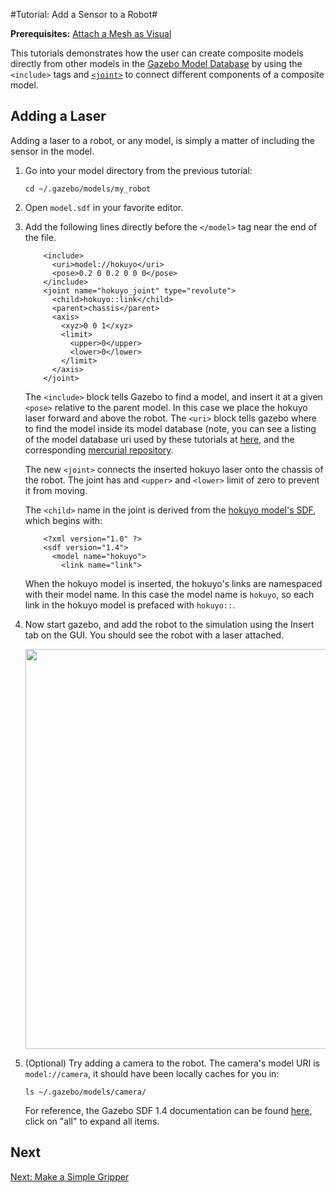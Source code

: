 #Tutorial: Add a Sensor to a Robot#

**Prerequisites:** [Attach a Mesh as Visual](http://gazebosim.org/tutorials/?tut=attach_meshes)

This tutorials demonstrates how the user can create composite models directly from other models in the [Gazebo Model Database](http://gazebosim.org/user_guide/started__models__database.html) by using the `<include>` tags and [`<joint>`](http://gazebosim.org/sdf/1.4.html#joint309) to connect different components of a composite model.

## Adding a Laser

Adding a laser to a robot, or any model, is simply a matter of including the sensor in the model.

1.  Go into your model directory from the previous tutorial:

        cd ~/.gazebo/models/my_robot

1.  Open `model.sdf` in your favorite editor.

1.  Add the following lines directly before the `</model>` tag near the end of the file.

    ~~~
        <include>
          <uri>model://hokuyo</uri>
          <pose>0.2 0 0.2 0 0 0</pose>
        </include>
        <joint name="hokuyo_joint" type="revolute">
          <child>hokuyo::link</child>
          <parent>chassis</parent>
          <axis>
            <xyz>0 0 1</xyz>
            <limit>
              <upper>0</upper>
              <lower>0</lower>
            </limit>
          </axis>
        </joint>
    ~~~

    The `<include>` block tells Gazebo to find a model, and insert it at a given `<pose>` relative to the parent model. In this case we place the hokuyo laser forward and above the robot.  The `<uri>` block tells gazebo where to find the model inside its model database (note, you can see a listing of the model database uri used by these tutorials at [here](http://gazebosim.org/models/), and the corresponding [mercurial repository](https://bitbucket.org/osrf/gazebo_models).

    The new `<joint>` connects the inserted hokuyo laser onto the chassis of the robot. The joint has and `<upper>` and `<lower>` limit of zero to prevent it from moving.

    The `<child>` name in the joint is derived from the [hokuyo model's SDF](https://bitbucket.org/osrf/gazebo_models/src/6cd587c0a30e/hokuyo/model.sdf?at=default), which begins with:

    ~~~
        <?xml version="1.0" ?>
        <sdf version="1.4">
          <model name="hokuyo">
            <link name="link">
    ~~~

    When the hokuyo model is inserted, the hokuyo's links are namespaced with their model name. In this case the model name is `hokuyo`, so each link in the hokuyo model is prefaced with `hokuyo::`.

1.  Now start gazebo, and add the robot to the simulation using the Insert tab on the GUI. You should see the robot with a laser attached.

    <img src="http://gazebosim.org/w/images/f/fd/Add_laser_pioneer.png" width="640px"/>

1.  (Optional)  Try adding a camera to the robot. The camera's model URI is `model://camera`, it should have been locally caches for you in:

        ls ~/.gazebo/models/camera/


    For reference, the Gazebo SDF 1.4 documentation can be found [here](http://gazebosim.org/sdf/1.4.html), click on "all" to expand all items.

## Next

[Next: Make a Simple Gripper](http://gazebosim.org/tutorials/?tut=simple_gripper)
